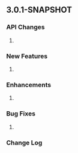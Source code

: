 ## 3.0.1-SNAPSHOT

### API Changes

1. 

### New Features

1. 

### Enhancements

1. 

### Bug Fixes

1. 

### Change Log

